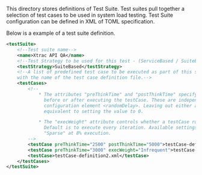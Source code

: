 This directory stores definitions of Test Suite. Test suites pull together a selection of test cases to be used in system load testing. Test Suite configuration can be defined in XML of TOML specification.

Below is a example of a test suite definition.

```xml
<testSuite>
    <!--Test suite name-->
    <name>Xtrac API QA</name>
    <!--Test Strategy to be used for this test - (ServiceBased / SuiteBased)-->
    <testStrategy>SuiteBased</testStrategy>
    <!--A list of predefined test case to be executed as part of this suite. testCase element should be populated
    with the name of the test case definition file.-->
    <testCases>
        <!--
            * The attributes "preThinkTime" and "postThinkTime" specify an amount of milliseconds to pause
              before or after executing the testCase. These are independent of and additive to the global
              configuration element <randomDelay>. Leaving out either attribute, as illustrated below, is
              equivalent to setting the value to 0.

            * The "execWeight" attribute controls whether a testCase runs full time or a fraction of the time.
              Default is to execute every iteration. Available settings are "Infrequent" at 20% execution and
              "Sparse" at 8% execution.
        -->
        <testCase preThinkTime="2500" postThinkTime="5000">testCase-definition1.xml</testCase>
        <testCase preThinkTime="3000" execWeight="Infrequent">testCase-definition2.xml</testCase>
        <testCase>testCase-definition2.xml</testCase>
    </testCases>
</testSuite>
```

